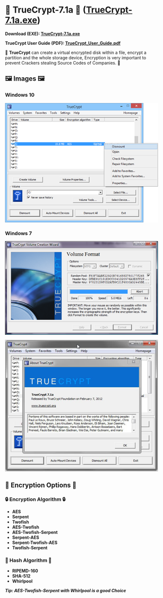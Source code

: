 # 🔐 TrueCrypt-7.1a 🔐 ([TrueCrypt-7.1a.exe](https://github.com/AYIDouble/TrueCrypt-7.1a-Source-Code/raw/master/TrueCrypt-7.1a/TrueCrypt_Setup.exe))

**Download (EXE): [TrueCrypt-7.1a.exe](https://github.com/AYIDouble/TrueCrypt-7.1a-Source-Code/raw/master/TrueCrypt-7.1a/TrueCrypt_Setup.exe)**

**TrueCrypt User Guide (PDF): [TrueCrypt_User_Guide.pdf](https://github.com/AYIDouble/TrueCrypt-7.1a-Source-Code/blob/master/TrueCrypt-7.1a/TrueCrypt_User_Guide.pdf)**

🔐 **TrueCrypt** can create a virtual encrypted disk within a file, encrypt a partition and the whole storage device, Encryption is very important to prevent Crackers stealing Source Codes of Companies. 🔐

## 🖼 Images 🖼

### **Windows 10**

![TrueCrypt-7.1a Windows 10](Images/TrueCrypt-7.1a_Windows_10.png)

### **Windows 7**

![TrueCrypt-7.1a Windows 7](Images/TrueCrypt-Create-Volume.png)

![TrueCrypt-7.1a Windows 7 Create Volume](Images/TrueCrypt-7.1a_Windows_7.png)

## 🔐 Encryption Options 🔐

### 🔒 Encryption Algorithm 🔒

- **AES**
- **Serpent**
- **Twofish**
- **AES-Twofish**
- **AES-Twofish-Serpent**
- **Serpent-AES**
- **Serpent-Twofish-AES**
- **Twofish-Serpent**

### 🔁 Hash Algorithm 🔁

- **RIPEMD-160**
- **SHA-512**
- **Whirlpool**

***Tip: AES-Twofish-Serpent with Whirlpool is a good Choice***
